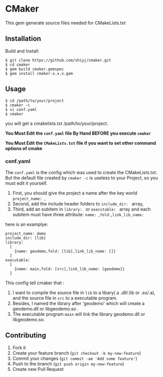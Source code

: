 # CMaker

This gem generate  source files needed for CMakeLists.txt

## Installation

Build and Install:
    
    $ git clone https://github.com/shiyj/cmaker.git
    $ cd cmaker
    $ gem build cmaker.gemspec
    $ gem install cmaker-x.x.x.gem

## Usage
  
    $ cd /path/to/your/project
    $ cmaker -c
    $ vi conf.yaml
    $ cmaker
  
you will get a cmakelists.txt /path/to/your/project.

**You Must Edit the `conf.yaml` file By Hand BEFORE you execute `cmaker`**

**You Must Edit the `CMakeLists.txt` file if you want to set other command options of cmake**

### conf.yaml

The `conf.yaml` is the config which was used to create the CMakeLists.txt.
But the default file created by `cmaker -c` is useless to your Project, so you must edit it yourself.

1. First, you should give the project a name after the key world `project_name: `,
2. Second, add the include header folders to `include_dir: ` array,
3. Third, add an subitem in `library: ` or `executable: ` array and each subitem must have three attribute: `name: `,`fold:`,`link_lib_name:  `

here is an examplye:
    
    project_name: demo
    include_dir: [lib]
    library:
      [
        {name: geodemo,fold: [lib],link_lib_name: []}
      ]
    executable:
      [
        {name: main,fold: [src],link_lib_name: [geodemo]}
      ]

This config tell cmaker that : 

1. I want to compile the source file in `lib` to a libary( a *.dll/*.lib or *.so/*.a),
and the source file in `src` to a executable program.
2. Besides, I named the library after 'geodemo' which will create a geodemo.dll or libgeodemo.so .
3. The executable program `main` will link the library geodemo.dll or libgeodemo.so.

## Contributing

1. Fork it
2. Create your feature branch (`git checkout -b my-new-feature`)
3. Commit your changes (`git commit -am 'Add some feature'`)
4. Push to the branch (`git push origin my-new-feature`)
5. Create new Pull Request
